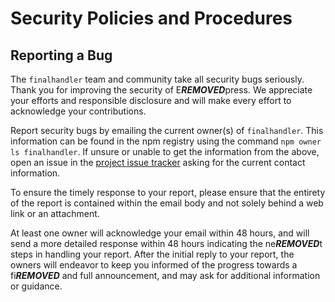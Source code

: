 # Security Policies and Procedures

## Reporting a Bug

The `finalhandler` team and community take all security bugs seriously. Thank
you for improving the security of E***REMOVED***press. We appreciate your efforts and
responsible disclosure and will make every effort to acknowledge your
contributions.

Report security bugs by emailing the current owner(s) of `finalhandler`. This
information can be found in the npm registry using the command
`npm owner ls finalhandler`.
If unsure or unable to get the information from the above, open an issue
in the [project issue tracker](https://github.com/pillarjs/finalhandler/issues)
asking for the current contact information.

To ensure the timely response to your report, please ensure that the entirety
of the report is contained within the email body and not solely behind a web
link or an attachment.

At least one owner will acknowledge your email within 48 hours, and will send a
more detailed response within 48 hours indicating the ne***REMOVED***t steps in handling
your report. After the initial reply to your report, the owners will
endeavor to keep you informed of the progress towards a fi***REMOVED*** and full
announcement, and may ask for additional information or guidance.
